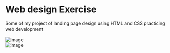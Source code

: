 # Web design Exercise
Some of my project of landing  page design using HTML and CSS practicing web development <br>
<br>
![image](https://user-images.githubusercontent.com/100792438/225322164-b4d79bf6-23b0-40b4-a4e9-c3ae97e49e92.png) <br>
![image](https://user-images.githubusercontent.com/100792438/223519349-826c1946-543b-459a-98d8-05c252ccab79.png)
